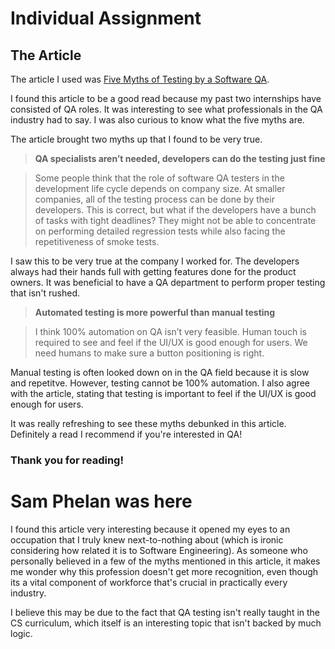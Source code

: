 # Individual Assignment

## The Article
The article I used was [Five Myths of Testing by a Software QA](https://medium.com/cermati-tech/five-myths-of-testing-by-a-software-qa-27edb179fad).

I found this article to be a good read because my past two internships have consisted of QA roles. It was interesting to see what professionals in the QA industry had to say. I was also curious to know what the five myths are. 

The article brought two myths up that I found to be very true. 

>**QA specialists aren’t needed, developers can do the testing just fine**

>Some people think that the role of software QA testers in the development life cycle depends on company size. At smaller companies, all of the testing process can be done by their developers. This is correct, but what if the developers have a bunch of tasks with tight deadlines? They might not be able to concentrate on performing detailed regression tests while also facing the repetitiveness of smoke tests.


I saw this to be very true at the company I worked for. The developers always had their hands full with getting features done for the product owners. It was beneficial to have a QA department to perform proper testing that isn't rushed.

>**Automated testing is more powerful than manual testing**

>I think 100% automation on QA isn’t very feasible. Human touch is required to see and feel if the UI/UX is good enough for users. We need humans to make sure a button positioning is right.

Manual testing is often looked down on in the QA field because it is slow and repetitve. However, testing cannot be 100% automation. I also agree with the article, stating that testing is important to feel if the UI/UX is good enough for users. 

It was really refreshing to see these myths debunked in this article. Definitely a read I recommend if you're interested in QA!

### Thank you for reading!

# Sam Phelan was here

I found this article very interesting because it opened my eyes to an occupation that I truly knew next-to-nothing about (which is ironic
considering how related it is to Software Engineering). As someone who personally believed in a few of the myths mentioned in this
article, it makes me wonder why this profession doesn't get more recognition, even though its a vital component of workforce that's crucial
in practically every industry.

I believe this may be due to the fact that QA testing isn't really taught in the CS curriculum, which itself is an interesting topic
that isn't backed by much logic.
